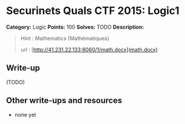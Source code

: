 # Securinets Quals CTF 2015: Logic1

**Category:** Logic
**Points:** 100
**Solves:** TODO
**Description:** 

> Hint : Mathematics (Mathématiques) 
>
> url : [http://41.231.22.133:8060/1/math.docx](math.docx)

## Write-up

(TODO)

## Other write-ups and resources

* none yet